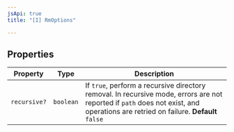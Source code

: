 ```yaml
---
jsApi: true
title: "[I] RmOptions"

---
```

## Properties

| Property | Type | Description |
| ------ | ------ | ------ |
| `recursive?` | `boolean` | If `true`, perform a recursive directory removal. In recursive mode, errors are not reported if `path` does not exist, and operations are retried on failure. **Default** `false` |
